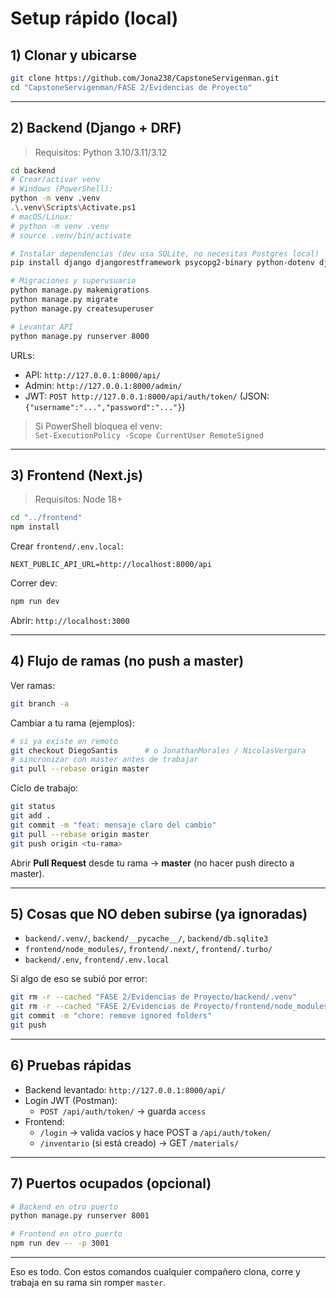 # Setup rápido (local)

## 1) Clonar y ubicarse
```bash
git clone https://github.com/Jona238/CapstoneServigenman.git
cd "CapstoneServigenman/FASE 2/Evidencias de Proyecto"
```

---

## 2) Backend (Django + DRF)

> Requisitos: Python 3.10/3.11/3.12

```bash
cd backend
# Crear/activar venv
# Windows (PowerShell):
python -m venv .venv
.\.venv\Scripts\Activate.ps1
# macOS/Linux:
# python -m venv .venv
# source .venv/bin/activate

# Instalar dependencias (dev usa SQLite, no necesitas Postgres local)
pip install django djangorestframework psycopg2-binary python-dotenv django-cors-headers djangorestframework-simplejwt

# Migraciones y superusuario
python manage.py makemigrations
python manage.py migrate
python manage.py createsuperuser

# Levantar API
python manage.py runserver 8000
```

URLs:
- API: `http://127.0.0.1:8000/api/`
- Admin: `http://127.0.0.1:8000/admin/`
- JWT: `POST http://127.0.0.1:8000/api/auth/token/` (JSON: `{"username":"...","password":"..."}`)

> Si PowerShell bloquea el venv:  
> `Set-ExecutionPolicy -Scope CurrentUser RemoteSigned`

---

## 3) Frontend (Next.js)

> Requisitos: Node 18+

```bash
cd "../frontend"
npm install
```

Crear `frontend/.env.local`:
```
NEXT_PUBLIC_API_URL=http://localhost:8000/api
```

Correr dev:
```bash
npm run dev
```

Abrir: `http://localhost:3000`

---

## 4) Flujo de ramas (no push a master)

Ver ramas:
```bash
git branch -a
```

Cambiar a tu rama (ejemplos):
```bash
# si ya existe en remoto
git checkout DiegoSantis      # o JonathanMorales / NicolasVergara
# sincronizar con master antes de trabajar
git pull --rebase origin master
```

Ciclo de trabajo:
```bash
git status
git add .
git commit -m "feat: mensaje claro del cambio"
git pull --rebase origin master
git push origin <tu-rama>
```

Abrir **Pull Request** desde tu rama → **master** (no hacer push directo a master).

---

## 5) Cosas que NO deben subirse (ya ignoradas)

- `backend/.venv/`, `backend/__pycache__/`, `backend/db.sqlite3`
- `frontend/node_modules/`, `frontend/.next/`, `frontend/.turbo/`
- `backend/.env`, `frontend/.env.local`

Si algo de eso se subió por error:
```bash
git rm -r --cached "FASE 2/Evidencias de Proyecto/backend/.venv"
git rm -r --cached "FASE 2/Evidencias de Proyecto/frontend/node_modules"
git commit -m "chore: remove ignored folders"
git push
```

---

## 6) Pruebas rápidas

- Backend levantado: `http://127.0.0.1:8000/api/`
- Login JWT (Postman):
  - `POST /api/auth/token/` → guarda `access`
- Frontend:
  - `/login` → valida vacíos y hace POST a `/api/auth/token/`
  - `/inventario` (si está creado) → GET `/materials/`

---

## 7) Puertos ocupados (opcional)

```bash
# Backend en otro puerto
python manage.py runserver 8001

# Frontend en otro puerto
npm run dev -- -p 3001
```

--- 

Eso es todo. Con estos comandos cualquier compañero clona, corre y trabaja en su rama sin romper `master`.
